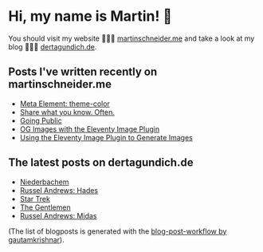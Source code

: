 # Hi, my name is Martin! 👋 
You should visit my website 👨🏼‍💻  [martinschneider.me](https://martinschneider.me) and take a look at my blog 🤷🏼‍♂️ [dertagundich.de](https://www.dertagundich.de).

## Posts I've written recently on martinschneider.me
<!-- MSME-POST-LIST:START -->
- [Meta Element: theme-color](https://martinschneider.me/articles/meta-tag-theme-color/)
- [Share what you know. Often.](https://martinschneider.me/articles/share-what-you-know-often/)
- [Going Public](https://martinschneider.me/articles/going-public/)
- [OG Images with the Eleventy Image Plugin](https://martinschneider.me/articles/og-images-with-the-eleventy-image-plugin/)
- [Using the Eleventy Image Plugin to Generate Images](https://martinschneider.me/articles/switching-to-eleventy-img-to-generate-images/)
<!-- MSME-POST-LIST:END -->

## The latest posts on dertagundich.de
<!-- DTUI-POST-LIST:START -->
- [Niederbachem](https://www.dertagundich.de/2021/08/15/niederbachem/)
- [Russel Andrews: Hades](https://www.dertagundich.de/2021/08/11/russel-andrews-hades/)
- [Star Trek](https://www.dertagundich.de/2021/08/09/star-trek/)
- [The Gentlemen](https://www.dertagundich.de/2021/08/08/the-gentlemen/)
- [Russel Andrews: Midas](https://www.dertagundich.de/2021/08/04/russel-andrews-midas/)
<!-- DTUI-POST-LIST:END -->

(The list of blogposts is generated with the [blog-post-workflow by gautamkrishnar](https://github.com/gautamkrishnar/blog-post-workflow)).
